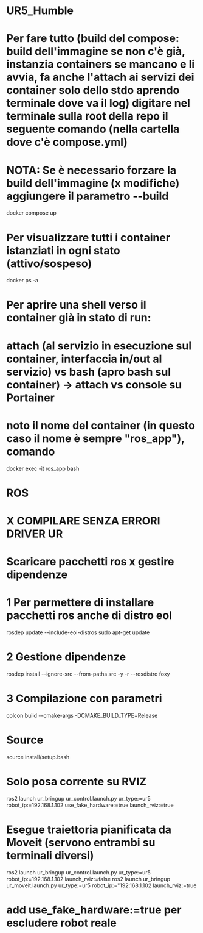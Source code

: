 # UR5_Humble
# Per fare tutto (build del compose: build dell'immagine se non c'è già, instanzia containers se mancano e li avvia, fa anche l'attach ai servizi dei container solo dello stdo aprendo terminale dove va il log) digitare nel terminale sulla root della repo il seguente comando (nella cartella dove c'è compose.yml)
# NOTA: Se è necessario forzare la build dell'immagine (x modifiche) aggiungere il parametro --build

docker compose up

# Per visualizzare tutti i container istanziati in ogni stato (attivo/sospeso)
docker ps -a

# Per aprire una shell verso il container già in stato di run:
# attach (al servizio in esecuzione sul container, interfaccia in/out al servizio) vs bash (apro bash sul container) -> attach vs console su Portainer 
# noto il nome del container (in questo caso il nome è sempre "ros_app"), comando
docker exec -it ros_app bash



# ROS

# X COMPILARE SENZA ERRORI DRIVER UR
# Scaricare pacchetti ros x gestire dipendenze
# 1 Per permettere di installare pacchetti ros anche di distro eol
rosdep update --include-eol-distros
sudo apt-get update
# 2 Gestione dipendenze 
rosdep install --ignore-src --from-paths src -y -r --rosdistro foxy
# 3 Compilazione con parametri
colcon build --cmake-args -DCMAKE_BUILD_TYPE=Release
# Source
source install/setup.bash


# Solo posa corrente su RVIZ
ros2 launch ur_bringup ur_control.launch.py ur_type:=ur5 robot_ip:=192.168.1.102 use_fake_hardware:=true launch_rviz:=true

# Esegue traiettoria pianificata da Moveit (servono entrambi su terminali diversi)
ros2 launch ur_bringup ur_control.launch.py ur_type:=ur5 robot_ip:=192.168.1.102 launch_rviz:=false
ros2 launch ur_bringup ur_moveit.launch.py ur_type:=ur5 robot_ip:="192.168.1.102 launch_rviz:=true 
# add use_fake_hardware:=true per escludere robot reale